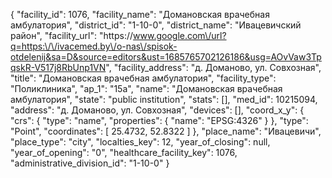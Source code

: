 {
    "facility_id": 1076,
    "facility_name": "Домановская врачебная амбулатория",
    "district_id": "1-10-0",
    "district_name": "Ивацевичский район",
    "facility_url": "https:\/\/www.google.com\/url?q=https:\/\/ivacemed.by\/o-nas\/spisok-otdelenij&sa=D&source=editors&ust=1685765702126186&usg=AOvVaw3TpqskR-V517j8RbUnp1VN",
    "facility_address": "д. Доманово, ул. Совхозная",
    "title": "Домановская врачебная амбулатория",
    "facility_type": "Поликлиника",
    "ap_1": "15а",
    "name": "Домановская врачебная амбулатория",
    "state": "public institution",
    "stats": [],
    "med_id": 10215094,
    "address": "д. Доманово, ул. Совхозная",
    "devices": [],
    "coord_x_y": {
        "crs": {
            "type": "name",
            "properties": {
                "name": "EPSG:4326"
            }
        },
        "type": "Point",
        "coordinates": [
            25.4732,
            52.8322
        ]
    },
    "place_name": "Ивацевичи",
    "place_type": "city",
    "localties_key": 12,
    "year_of_closing": null,
    "year_of_opening": "0",
    "healthcare_facility_key": 1076,
    "administrative_division_id": "1-10-0"
}